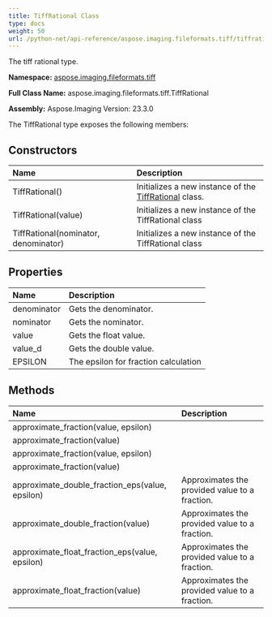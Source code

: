 ```yaml
---
title: TiffRational Class
type: docs
weight: 50
url: /python-net/api-reference/aspose.imaging.fileformats.tiff/tiffrational/
---
```


The tiff rational type.

**Namespace:** [aspose.imaging.fileformats.tiff](/imaging/python-net/api-reference/aspose.imaging.fileformats.tiff/)

**Full Class Name:** aspose.imaging.fileformats.tiff.TiffRational

**Assembly:**  Aspose.Imaging Version: 23.3.0

The TiffRational type exposes the following members:
## **Constructors**
|**Name**|**Description**|
| :- | :- |
|TiffRational()|Initializes a new instance of the [TiffRational](/imaging/python-net/api-reference/aspose.imaging.fileformats.tiff/tiffrational/) class.|
|TiffRational(value)|Initializes a new instance of the TiffRational class|
|TiffRational(nominator, denominator)|Initializes a new instance of the TiffRational class|
## **Properties**
|**Name**|**Description**|
| :- | :- |
|denominator|Gets the denominator.|
|nominator|Gets the nominator.|
|value|Gets the float value.|
|value_d|Gets the double value.|
|EPSILON|The epsilon for fraction calculation|
## **Methods**
|**Name**|**Description**|
| :- | :- |
|approximate_fraction(value, epsilon)|  |
|approximate_fraction(value)|  |
|approximate_fraction(value, epsilon)|  |
|approximate_fraction(value)|  |
|approximate_double_fraction_eps(value, epsilon)|Approximates the provided value to a fraction.|
|approximate_double_fraction(value)|Approximates the provided value to a fraction.|
|approximate_float_fraction_eps(value, epsilon)|Approximates the provided value to a fraction.|
|approximate_float_fraction(value)|Approximates the provided value to a fraction.|
